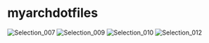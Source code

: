 # myarchdotfiles


![Selection_007](https://user-images.githubusercontent.com/61379005/234707067-d86535c1-fc5a-4b49-b1f9-e98eab8170b1.png)
![Selection_009](https://user-images.githubusercontent.com/61379005/234707093-81562a41-4f20-4624-9c31-d72db15dd687.png)
![Selection_010](https://user-images.githubusercontent.com/61379005/234707098-b095edec-a3e1-4e24-88de-a4fcad2fe108.png)
![Selection_012](https://user-images.githubusercontent.com/61379005/234707104-6cf67492-8fcd-4398-97d4-80b05861bcb7.png)
